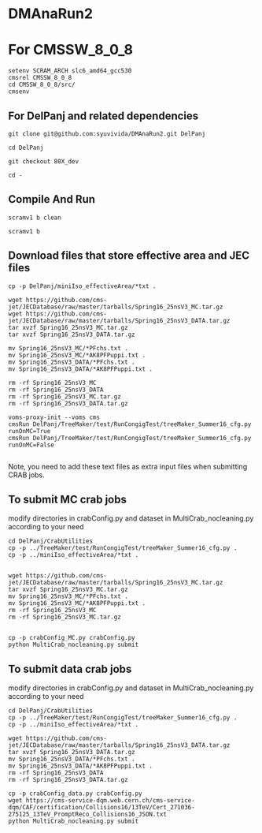 
# DMAnaRun2

# For CMSSW_8_0_8
```
setenv SCRAM_ARCH slc6_amd64_gcc530
cmsrel CMSSW_8_0_8
cd CMSSW_8_0_8/src/
cmsenv
```

## For DelPanj and related dependencies

```
git clone git@github.com:syuvivida/DMAnaRun2.git DelPanj

cd DelPanj

git checkout 80X_dev

cd -

```

## Compile And Run 
```
scramv1 b clean

scramv1 b
```

## Download files that store effective area and JEC files

```
cp -p DelPanj/miniIso_effectiveArea/*txt .

wget https://github.com/cms-jet/JECDatabase/raw/master/tarballs/Spring16_25nsV3_MC.tar.gz 
wget https://github.com/cms-jet/JECDatabase/raw/master/tarballs/Spring16_25nsV3_DATA.tar.gz
tar xvzf Spring16_25nsV3_MC.tar.gz
tar xvzf Spring16_25nsV3_DATA.tar.gz

mv Spring16_25nsV3_MC/*PFchs.txt .
mv Spring16_25nsV3_MC/*AK8PFPuppi.txt .
mv Spring16_25nsV3_DATA/*PFchs.txt .
mv Spring16_25nsV3_DATA/*AK8PFPuppi.txt .

rm -rf Spring16_25nsV3_MC
rm -rf Spring16_25nsV3_DATA
rm -rf Spring16_25nsV3_MC.tar.gz
rm -rf Spring16_25nsV3_DATA.tar.gz

voms-proxy-init --voms cms
cmsRun DelPanj/TreeMaker/test/RunCongigTest/treeMaker_Summer16_cfg.py runOnMC=True
cmsRun DelPanj/TreeMaker/test/RunCongigTest/treeMaker_Summer16_cfg.py runOnMC=False
 
```

Note, you need to add these text files as extra input files when submitting CRAB jobs.

## To submit MC crab jobs 
modify directories in crabConfig.py and dataset in MultiCrab_nocleaning.py according to your need
```
cd DelPanj/CrabUtilities
cp -p ../TreeMaker/test/RunCongigTest/treeMaker_Summer16_cfg.py .
cp -p ../miniIso_effectiveArea/*txt .


wget https://github.com/cms-jet/JECDatabase/raw/master/tarballs/Spring16_25nsV3_MC.tar.gz 
tar xvzf Spring16_25nsV3_MC.tar.gz
mv Spring16_25nsV3_MC/*PFchs.txt .
mv Spring16_25nsV3_MC/*AK8PFPuppi.txt .
rm -rf Spring16_25nsV3_MC
rm -rf Spring16_25nsV3_MC.tar.gz


cp -p crabConfig_MC.py crabConfig.py
python MultiCrab_nocleaning.py submit
```

## To submit data crab jobs
modify directories in crabConfig.py and dataset in MultiCrab_nocleaning.py according to your need
```
cd DelPanj/CrabUtilities
cp -p ../TreeMaker/test/RunCongigTest/treeMaker_Summer16_cfg.py .
cp -p ../miniIso_effectiveArea/*txt .

wget https://github.com/cms-jet/JECDatabase/raw/master/tarballs/Spring16_25nsV3_DATA.tar.gz
tar xvzf Spring16_25nsV3_DATA.tar.gz
mv Spring16_25nsV3_DATA/*PFchs.txt .
mv Spring16_25nsV3_DATA/*AK8PFPuppi.txt .
rm -rf Spring16_25nsV3_DATA
rm -rf Spring16_25nsV3_DATA.tar.gz

cp -p crabConfig_data.py crabConfig.py
wget https://cms-service-dqm.web.cern.ch/cms-service-dqm/CAF/certification/Collisions16/13TeV/Cert_271036-275125_13TeV_PromptReco_Collisions16_JSON.txt
python MultiCrab_nocleaning.py submit
```